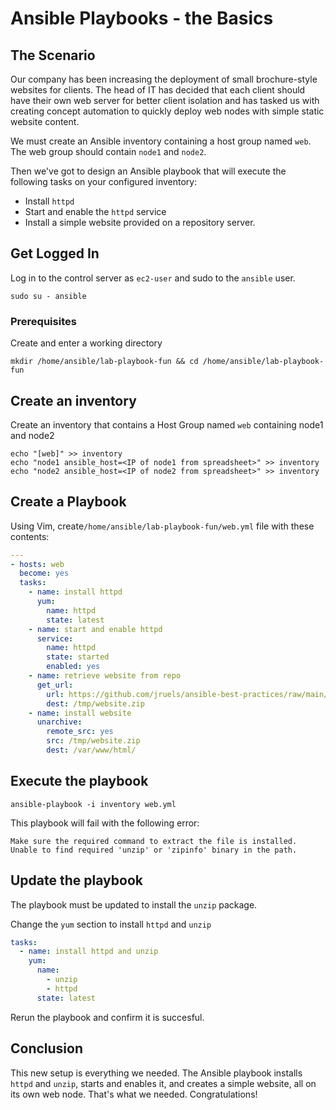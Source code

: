 # Ansible Playbooks - the Basics

## The Scenario

Our company has been increasing the deployment of small brochure-style websites for clients. The head of IT has decided that each client should have their own web server for better client isolation and has tasked us with creating concept automation to quickly deploy web nodes with simple static website content.

We must create an Ansible inventory containing a host group named `web`. The web group should contain `node1` and `node2`.

Then we've got to design an Ansible playbook that will execute the following tasks on your configured inventory:

- Install `httpd`
- Start and enable the `httpd` service
- Install a simple website provided on a repository server.

## Get Logged In

Log in to the control server as `ec2-user` and sudo to the `ansible` user.
 ```
 sudo su - ansible
 ```

### Prerequisites

Create and enter a working directory

 ```
 mkdir /home/ansible/lab-playbook-fun && cd /home/ansible/lab-playbook-fun
 ```

## Create an inventory 

Create an inventory that contains a Host Group named `web` containing node1 and node2

```
echo "[web]" >> inventory 
echo "node1 ansible_host=<IP of node1 from spreadsheet>" >> inventory 
echo "node2 ansible_host=<IP of node2 from spreadsheet>" >> inventory 
```



## Create a Playbook 

Using Vim, create`/home/ansible/lab-playbook-fun/web.yml` file with these contents:

```yaml
---
- hosts: web
  become: yes
  tasks:
    - name: install httpd
      yum: 
        name: httpd 
        state: latest
    - name: start and enable httpd
      service: 
        name: httpd 
        state: started 
        enabled: yes
    - name: retrieve website from repo
      get_url: 
        url: https://github.com/jruels/ansible-best-practices/raw/main/labs/playbook-fun/files/website.zip 
        dest: /tmp/website.zip
    - name: install website
      unarchive: 
        remote_src: yes 
        src: /tmp/website.zip 
        dest: /var/www/html/
```



## Execute the playbook

```
ansible-playbook -i inventory web.yml 
```



This playbook will fail with the following error: 

```
Make sure the required command to extract the file is installed. Unable to find required 'unzip' or 'zipinfo' binary in the path.
```



## Update the playbook

The playbook must be updated to install the `unzip` package.

Change the `yum` section to install `httpd` and `unzip`

```yaml
tasks:
  - name: install httpd and unzip
    yum: 
      name:
        - unzip
        - httpd
      state: latest
```

Rerun the playbook and confirm it is succesful.



## Conclusion

This new setup is everything we needed. The Ansible playbook installs `httpd` and `unzip`, starts and enables it, and creates a simple website, all on its own web node. That's what we needed. Congratulations!
